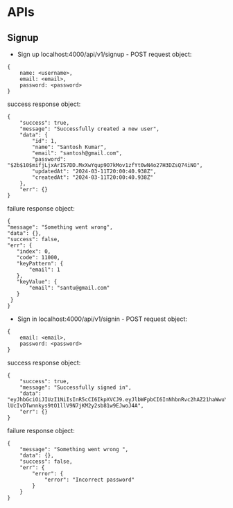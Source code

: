 # APIs


## Signup

- Sign up localhost:4000/api/v1/signup - POST request object:

```
{
    name: <username>,
    email: <email>,
    password: <password>
}
```

success response object:

```
{
    "success": true,
    "message": "Successfully created a new user",
    "data": {
        "id": 1,
        "name": "Santosh Kumar",
        "email": "santosh@gmail.com",
        "password": "$2b$10$mifjLjxArIS7DD.MxXwYqup9O7kMov1zfYt0wN4o27H3DZsQ74iNO",
        "updatedAt": "2024-03-11T20:00:40.938Z",
        "createdAt": "2024-03-11T20:00:40.938Z"
    },
    "err": {}
}
```


failure response object:

```
{
"message": "Something went wrong",
"data": {},
"success": false,
"err": {
   "index": 0,
   "code": 11000,
   "keyPattern": {
       "email": 1
   },
   "keyValue": {
       "email": "santu@gmail.com"
   }
 }
}
```

- Sign in localhost:4000/api/v1/signin - POST request object:

```
{
    email: <email>,
    password: <password>
}
```

success response object:

```
{
    "success": true,
    "message": "Successfully signed in",
    "data": "eyJhbGciOiJIUzI1NiIsInR5cCI6IkpXVCJ9.eyJlbWFpbCI6InNhbnRvc2hAZ21haWwuY29tIiwiaWQiOjEsImlhdCI6MTcxMDE4NzU3MCwiZXhwIjoxNzEwMTkxMTcwfQ.-lUcIvDTwnnkys9tO1llV9N7jKM2y2sb81w9EJwoJ4A",
    "err": {}
}
```

failure response object:

```
{
    "message": "Something went wrong ",
    "data": {},
    "success": false,
    "err": {
        "error": {
            "error": "Incorrect password"
        }
    }
}
```
